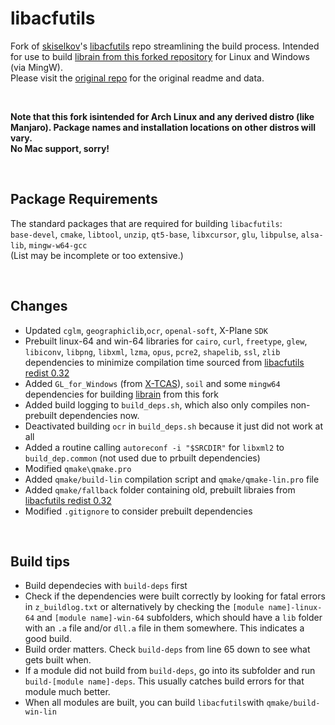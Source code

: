 # libacfutils

Fork of [skiselkov](https://github.com/skiselkov)'s [libacfutils](https://github.com/skiselkov/libacfutils) repo streamlining the build process. Intended for use to build [librain from this forked repository](https://github.com/JT8D-17/librain) for Linux and Windows (via MingW).    
Please visit the [original repo](https://github.com/skiselkov/libacfutils)  for the original readme and data.

&nbsp;

**Note that this fork isintended for Arch Linux and any derived distro (like Manjaro). Package names and installation locations on other distros will vary.    
No Mac support, sorry!**

&nbsp;

## Package Requirements

The standard packages that are required for building `libacfutils`:    
`base-devel`, `cmake`, `libtool`, `unzip`, `qt5-base`, `libxcursor`, `glu`, `libpulse`, `alsa-lib`, `mingw-w64-gcc`    
(List may be incomplete or too extensive.)

&nbsp;

## Changes

- Updated `cglm`, `geographiclib`,`ocr`, `openal-soft`, X-Plane `SDK`
- Prebuilt linux-64 and win-64 libraries for `cairo`, `curl`, `freetype`, `glew`, `libiconv`, `libpng`, `libxml`, `lzma`, `opus`, `pcre2`, `shapelib`, `ssl`, `zlib` dependencies to minimize compilation time sourced from [libacfutils redist 0.32](https://github.com/skiselkov/libacfutils/releases/tag/v0.32) 
- Added `GL_for_Windows` (from [X-TCAS](https://github.com/skiselkov/X-TCAS)), `soil` and some `mingw64` dependencies for building [librain](https://github.com/skiselkov/librain) from this fork
- Added build logging to `build_deps.sh`, which also only compiles non-prebuilt dependencies now.
- Deactivated building `ocr` in `build_deps.sh` because it just did not work at all
- Added a routine calling `autoreconf -i "$SRCDIR"` for `libxml2` to `build_dep.common` (not used due to prbuilt dependencies)
- Modified `qmake\qmake.pro`
- Added `qmake/build-lin` compilation script and `qmake/qmake-lin.pro` file
- Added `qmake/fallback` folder containing old, prebuilt libraies from [libacfutils redist 0.32](https://github.com/skiselkov/libacfutils/releases/tag/v0.32) 
- Modified `.gitignore` to consider prebuilt dependencies

&nbsp;

## Build tips

- Build dependecies with `build-deps` first
- Check if the dependencies were built correctly by looking for fatal errors in `z_buildlog.txt` or alternatively by checking the `[module name]-linux-64` and `[module name]-win-64` subfolders, which should have a `lib` folder with an `.a` file and/or `dll.a` file in them somewhere. This indicates a good build.
- Build order matters. Check `build-deps` from line 65 down to see what gets built when.
- If a module did not build from `build-deps`, go into its subfolder and run `build-[module name]-deps`. This usually catches build errors for that module much better.
- When all modules are built, you can build `libacfutils`with `qmake/build-win-lin`

